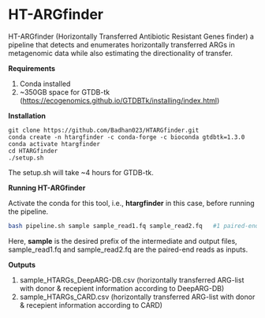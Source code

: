 # HT-ARGfinder
HT-ARGfinder (Horizontally Transferred Antibiotic Resistant Genes finder) a pipeline that detects and enumerates horizontally transferred ARGs in metagenomic data while also estimating the directionality of transfer.

**Requirements**
1. Conda installed
2. ~350GB space for GTDB-tk (https://ecogenomics.github.io/GTDBTk/installing/index.html)

**Installation**

```
git clone https://github.com/Badhan023/HTARGfinder.git
conda create -n htargfinder -c conda-forge -c bioconda gtdbtk=1.3.0
conda activate htargfinder
cd HTARGfinder
./setup.sh
```
The setup.sh will take ~4 hours for GTDB-tk.


**Running HT-ARGfinder**

Activate the conda for this tool, i.e., **htargfinder** in this case, before running the pipeline.
```sh
bash pipeline.sh sample sample_read1.fq sample_read2.fq   #1 paired-end library in fastq format
```

Here, 
**sample** is the desired prefix of the intermediate and output files,
sample_read1.fq and sample_read2.fq are the paired-end reads as inputs.


**Outputs**

1. sample_HTARGs_DeepARG-DB.csv (horizontally transferred ARG-list with donor & recepient information according to DeepARG-DB)
2. sample_HTARGs_CARD.csv (horizontally transferred ARG-list with donor & recepient information according to CARD)

